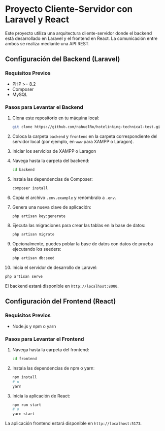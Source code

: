 # Proyecto Cliente-Servidor con Laravel y React

Este proyecto utiliza una arquitectura cliente-servidor donde el backend está desarrollado en Laravel y el frontend en React. La comunicación entre ambos se realiza mediante una API REST.

## Configuración del Backend (Laravel)

### Requisitos Previos

- PHP >= 8.2
- Composer
- MySQL

### Pasos para Levantar el Backend

1. Clona este repositorio en tu máquina local:

   ```bash
   git clone https://github.com/nahuelRo/hotelinking-technical-test.git
   ```

2. Coloca la carpeta `backend` y `frontend` en la carpeta correspondiente del servidor local (por ejemplo, en `www` para XAMPP o Laragon).

3. Iniciar los servicios de XAMPP o Laragon

4. Navega hasta la carpeta del backend:

   ```bash
   cd backend
   ```

5. Instala las dependencias de Composer:

   ```bash
   composer install
   ```

6. Copia el archivo `.env.example` y renómbralo a `.env`.

7. Genera una nueva clave de aplicación:

   ```bash
   php artisan key:generate
   ```

8. Ejecuta las migraciones para crear las tablas en la base de datos:

   ```bash
   php artisan migrate
   ```

9. Opcionalmente, puedes poblar la base de datos con datos de prueba ejecutando los seeders:

   ```bash
   php artisan db:seed
   ```

10. Inicia el servidor de desarrollo de Laravel:

   ```bash
   php artisan serve
   ```

El backend estará disponible en `http://localhost:8000`.

## Configuración del Frontend (React)

### Requisitos Previos

- Node.js y npm o yarn

### Pasos para Levantar el Frontend

1. Navega hasta la carpeta del frontend:

   ```bash
   cd frontend
   ```

2. Instala las dependencias de npm o yarn:

   ```bash
   npm install
   # o
   yarn
   ```

3. Inicia la aplicación de React:

   ```bash
   npm run start
   # o
   yarn start
   ```

La aplicación frontend estará disponible en `http://localhost:5173`.

